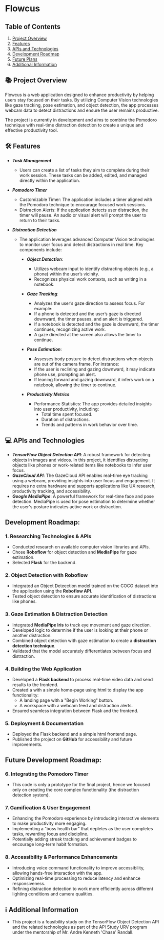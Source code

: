 # Flowcus



## Table of Contents
1. [Project Overview](#Project-Overview)
2. [Features](#Features)
3. [APIs and Technologies](#APIs-and-Technologies)
4. [Development Roadmap](#Development-Roadmap)
5. [Future Plans](#Future-Plans)
6. [Additional Information](#Additional-Information)


## 📚 Project Overview
Flowcus is a web application designed to enhance productivity by helping users stay focused on their tasks. By utilizing Computer Vision technologies like gaze tracking, pose estimation, and object detection, the app processes webcam data to detect distractions and ensure the user remains productive.

The project is currently in development and aims to combine the Pomodoro technique with real-time distraction detection to create a unique and effective productivity tool.

## 🛠️ Features

 - ***Task Management***
   - Users can create a list of tasks they aim to complete during their work session. These tasks can be added, edited, and managed directly within the application.

 - ***Pomodoro Timer***
   - Customizable Timer: The application includes a timer aligned with the Pomodoro technique to encourage focused work sessions.
   - Distraction Alerts: If the application detects user distraction, the timer will pause. An audio or visual alert will prompt the user to return to their tasks.

 - ***Distraction Detection***
   - The application leverages advanced Computer Vision technologies to monitor user focus and detect distractions in real time. Key components include:
     - ***Object Detection***:
       - Utilizes webcam input to identify distracting objects (e.g., a phone) within the user’s vicinity.
       - Recognizes physical work contexts, such as writing in a notebook.

     - ***Gaze Tracking***:
       - Analyzes the user’s gaze direction to assess focus. For example:
        - If a phone is detected and the user’s gaze is directed downward, the timer pauses, and an alert is triggered.
        - If a notebook is detected and the gaze is downward, the timer continues, recognizing active work.
        - A gaze directed at the screen also allows the timer to continue.

     - ***Pose Estimation***:
       - Assesses body posture to detect distractions when objects are out of the camera frame. For instance:
        - If the user is reclining and gazing downward, it may indicate phone use, prompting an alert.
        - If leaning forward and gazing downward, it infers work on a notebook, allowing the timer to continue.
        
     - ***Productivity Metrics***
       - Performance Statistics: The app provides detailed insights into user productivity, including:
         - Total time spent focused.
         - Duration of distractions.
         - Trends and patterns in work behavior over time.

## 💻 APIs and Technologies   
 - ***TensorFlow Object Detection API***: A robust framework for detecting objects in images and videos. In this project, it identifies distracting objects like phones or work-related items like notebooks to infer user focus.
 - ***GazeCloud API***: The GazeCloud API enables real-time eye tracking using a webcam, providing insights into user focus and engagement. It requires no extra hardware and supports applications like UX research, productivity tracking, and accessibility.
 - ***Google MediaPipe***: A powerful framework for real-time face and pose detection. MediaPipe is used for pose estimation to determine whether the user's posture indicates active work or distraction.



## Development Roadmap:

### **1. Researching Technologies & APIs**
- Conducted research on available computer vision libraries and APIs.
- Chose **Roboflow** for object detection and **MediaPipe** for gaze estimation.
- Selected **Flask** for the backend.

### **2. Object Detection with Roboflow**
- Integrated an Object Deteection model trained on the COCO dataset into the application using the **Roboflow API**.
- Tested object detection to ensure accurate identification of distractions like phones.

### **3. Gaze Estimation & Distraction Detection**
- Integrated **MediaPipe Iris** to track eye movement and gaze direction.
- Developed logic to determine if the user is looking at their phone or another distraction.
- Combined object detection with gaze estimation to create a **distraction detection technique**.
- Validated that the model accurately differentiates between focus and distraction.

### **4. Building the Web Application**
- Developed a **Flask backend** to process real-time video data and send results to the frontend.
- Created a with a simple home-page using html to display the app functionality:
  - A landing page with a "Begin Working" button.
  - A workspace with a webcam feed and distraction alerts.
- Ensured seamless integration between Flask and the frontend.

### **5. Deployment & Documentation**
- Deployed the Flask backend and a simple html frontend page.
- Published the project on **GitHub** for accessibility and future improvements.



## Future Development Roadmap:
### **6. Integrating the Pomodoro Timer**
   - This code is only a prototype for the final project, hence we focused only on creating the core complex functionality (the distraction detection system).
### **7. Gamification & User Engagement** 
   - Enhancing the Pomodoro experience by introducing interactive elements to make productivity more engaging.
   - Implementing a "boss health bar" that depletes as the user completes tasks, rewarding focus and discipline.
   - Potentially adding streak tracking and achievement badges to encourage long-term habit formation.

### **8. Accessibility & Performance Enhancements** 
   - Introducing voice command functionality to improve accessibility, allowing hands-free interaction with the app.
   - Optimizing real-time processing to reduce latency and enhance responsiveness.
   - Refining distraction detection to work more efficiently across different lighting conditions and camera qualities.

## ℹ️ Additional Information
 - This project is a feasibility study on the TensorFlow Object Detection API and the related technologies as part of the API Study URV program under the mentorship of Mr. Andre Kenneth 'Chase' Randall.

